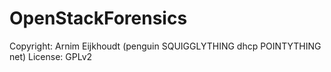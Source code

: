 # OpenStackForensics

Copyright: Arnim Eijkhoudt (penguin SQUIGGLYTHING dhcp POINTYTHING net)
License: GPLv2
